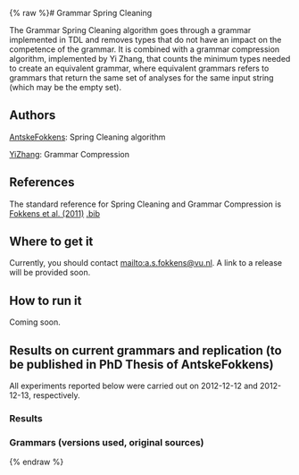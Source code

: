 {% raw %}# Grammar Spring Cleaning

The Grammar Spring Cleaning algorithm goes through a grammar implemented
in TDL and removes types that do not have an impact on the competence of
the grammar. It is combined with a grammar compression algorithm,
implemented by Yi Zhang, that counts the minimum types needed to create
an equivalent grammar, where equivalent grammars refers to grammars that
return the same set of analyses for the same input string (which may be
the empty set).

## Authors

[AntskeFokkens](AntskeFokkens): Spring Cleaning algorithm

[YiZhang](https://blog.inductorsoftware.com/docsproto/concept/YiZhang): Grammar Compression

## References

The standard reference for Spring Cleaning and Grammar Compression is
[Fokkens et al.
(2011)](http://aclweb.org/anthology-new/Y/Y11/Y11-1025.pdf)
[.bib](http://www.coli.uni-saarland.de/~afokkens/bibentries/fok-zha-ben-11.bib)

## Where to get it

Currently, you should contact <mailto:a.s.fokkens@vu.nl>. A link to a release
will be provided soon.

## How to run it

Coming soon.

## Results on current grammars and replication (to be published in PhD Thesis of AntskeFokkens)

All experiments reported below were carried out on 2012-12-12 and
2012-12-13, respectively.

### Results

### Grammars (versions used, original sources)
{% endraw %}